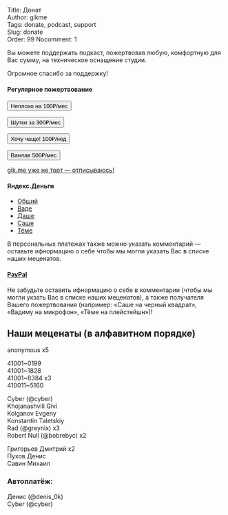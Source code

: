Title: Донат  
Author: gikme  
Tags: donate, podcast, support  
Slug: donate  
Order: 99
Nocomment: 1

Вы можете поддержать подкаст, пожертвовав любую, комфортную для Вас сумму, на техническое оснащение студии.

Огромное спасибо за поддержку!

#### Регулярное пожертвование

<form class="payment-form payment-form_display_inline" action="https://www.paypal.com/cgi-bin/webscr" method="post" target="_top">
<input type="hidden" name="cmd" value="_s-xclick">
<input type="hidden" name="hosted_button_id" value="K3UP3J9NZ9KGU">
<button class="header__menu-item header__menu-item_donate header__menu-item_active header__menu-item_single" type="submit" name="submit">Неплохо на 100₽/мес</button>
<img alt="" border="0" src="https://www.paypalobjects.com/ru_RU/i/scr/pixel.gif" width="1" height="1" style="position:fixed;top:-1000px;left:-1000px">
</form>

<form class="payment-form payment-form_display_inline" action="https://www.paypal.com/cgi-bin/webscr" method="post" target="_top">
<input type="hidden" name="cmd" value="_s-xclick">
<input type="hidden" name="hosted_button_id" value="3KWSPBTZVY2FS">
<button class="header__menu-item header__menu-item_donate header__menu-item_active header__menu-item_single" type="submit" name="submit">Шутки за 300₽/мес</button>
<img alt="" border="0" src="https://www.paypalobjects.com/ru_RU/i/scr/pixel.gif" width="1" height="1" style="position:fixed;top:-1000px;left:-1000px">
</form>

<form class="payment-form payment-form_display_inline" action="https://www.paypal.com/cgi-bin/webscr" method="post" target="_top">
<input type="hidden" name="cmd" value="_s-xclick">
<input type="hidden" name="hosted_button_id" value="BLYDCHS7HCZJQ">
<button class="header__menu-item header__menu-item_donate header__menu-item_active header__menu-item_single" type="submit" name="submit">Хочу чаще! 100₽/нед</button>
<img alt="" border="0" src="https://www.paypalobjects.com/ru_RU/i/scr/pixel.gif" width="1" height="1" style="position:fixed;top:-1000px;left:-1000px">
</form>

<form class="payment-form payment-form_display_inline" action="https://www.paypal.com/cgi-bin/webscr" method="post" target="_top">
<input type="hidden" name="cmd" value="_s-xclick">
<input type="hidden" name="hosted_button_id" value="TA7HWZZERMZ34">
<button class="header__menu-item header__menu-item_donate header__menu-item_active header__menu-item_single" type="submit" name="submit">Ванлав 500₽/мес</button>
<img alt="" border="0" src="https://www.paypalobjects.com/ru_RU/i/scr/pixel.gif" width="1" height="1" style="position:fixed;top:-1000px;left:-1000px">
</form>

<a class="header__menu-item header__menu-item_active header__menu-item_single" href="https://www.paypal.com/cgi-bin/webscr?cmd=_subscr-find&alias=A67XUNFNPRSS8">gik.me уже не торт — отписываюсь!</a>

#### Яндекс.Деньги

* [Общий](http://yasobe.ru/na/gikme)
* [Ваде](https://money.yandex.ru/to/410011889725372/300)
* [Даше](https://money.yandex.ru/to/410014009528813/300)
* [Саше](https://money.yandex.ru/to/41001503155190/300)
* [Тёме](https://money.yandex.ru/to/41001272101724/300)

В персональных платежах также можно указать комментарий — оставьте ифнормацию о себе чтобы мы могли указать Вас в списке наших меценатов.

#### [PayPal](https://paypal.me/gikme/300)

Не забудьте оставить ифнормацию о себе в комментарии (чтобы мы могли укзать Вас в списке наших меценатов), а также получателя Вашего пожертвования (например: «Саше на черный квадрат», «Вадиму на микрофон», «Тёме на плейстейшн»)!

## Наши меценаты (в алфавитном порядке)

anonymous x5

41001~0199  
41001~1828  
41001~8384 х3  
410011~5160  

Cyber (@cyber)  
Khojanashvili Givi  
Kolganov Evgeny  
Konstantin Taletskiy  
Rad (@greynix) х3  
Robert Null (@bobrebyc) х2  

Григорьев Дмитрий х2  
Пухов Денис  
Савин Михаил  

### Автоплатёж:

Денис (@denis_0k)  
Cyber (@cyber)
